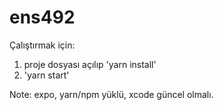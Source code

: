 # ens492

Çalıştırmak için: 
1) proje dosyası açılıp 'yarn install'
2) 'yarn start'

Note: expo, yarn/npm yüklü, xcode güncel olmalı. 
